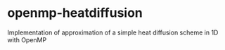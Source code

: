 # openmp-heatdiffusion
Implementation of approximation of a simple heat diffusion scheme in 1D with OpenMP 

